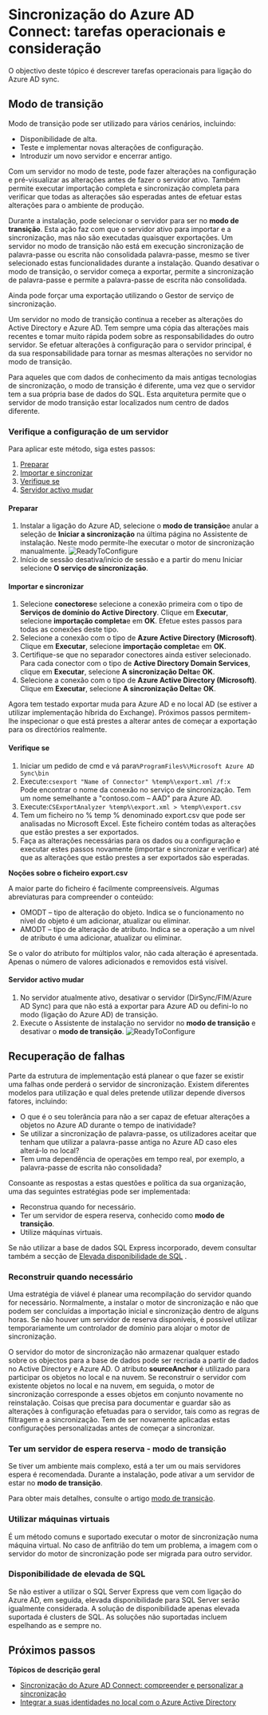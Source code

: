 <properties
   pageTitle="Sincronização do Azure AD Connect: tarefas operacionais e considerações | Microsoft Azure"
   description="Este tópico descreve tarefas operacionais para ligação do Azure AD sync e como preparar para este componente a funcionar."
   services="active-directory"
   documentationCenter=""
   authors="AndKjell"
   manager="femila"
   editor=""/>

<tags
   ms.service="active-directory"
   ms.devlang="na"
   ms.topic="article"
   ms.tgt_pltfrm="na"
   ms.workload="identity"
   ms.date="09/01/2016"
   ms.author="billmath"/>

# <a name="azure-ad-connect-sync-operational-tasks-and-consideration"></a>Sincronização do Azure AD Connect: tarefas operacionais e consideração
O objectivo deste tópico é descrever tarefas operacionais para ligação do Azure AD sync.

## <a name="staging-mode"></a>Modo de transição
Modo de transição pode ser utilizado para vários cenários, incluindo:

-   Disponibilidade de alta.
-   Teste e implementar novas alterações de configuração.
-   Introduzir um novo servidor e encerrar antigo.

Com um servidor no modo de teste, pode fazer alterações na configuração e pré-visualizar as alterações antes de fazer o servidor ativo. Também permite executar importação completa e sincronização completa para verificar que todas as alterações são esperadas antes de efetuar estas alterações para o ambiente de produção.

Durante a instalação, pode selecionar o servidor para ser no **modo de transição**. Esta ação faz com que o servidor ativo para importar e a sincronização, mas não são executadas quaisquer exportações. Um servidor no modo de transição não está em execução sincronização de palavra-passe ou escrita não consolidada palavra-passe, mesmo se tiver selecionado estas funcionalidades durante a instalação. Quando desativar o modo de transição, o servidor começa a exportar, permite a sincronização de palavra-passe e permite a palavra-passe de escrita não consolidada.

Ainda pode forçar uma exportação utilizando o Gestor de serviço de sincronização.

Um servidor no modo de transição continua a receber as alterações do Active Directory e Azure AD. Tem sempre uma cópia das alterações mais recentes e tomar muito rápida podem sobre as responsabilidades do outro servidor. Se efetuar alterações à configuração para o servidor principal, é da sua responsabilidade para tornar as mesmas alterações no servidor no modo de transição.

Para aqueles que com dados de conhecimento da mais antigas tecnologias de sincronização, o modo de transição é diferente, uma vez que o servidor tem a sua própria base de dados do SQL. Esta arquitetura permite que o servidor de modo transição estar localizados num centro de dados diferente.

### <a name="verify-the-configuration-of-a-server"></a>Verifique a configuração de um servidor
Para aplicar este método, siga estes passos:

1. [Preparar](#prepare)
2. [Importar e sincronizar](#import-and-synchronize)
3. [Verifique se](#verify)
4. [Servidor activo mudar](#switch-active-server)

#### <a name="prepare"></a>Preparar

1. Instalar a ligação do Azure AD, selecione o **modo de transição**e anular a seleção de **Iniciar a sincronização** na última página no Assistente de instalação. Neste modo permite-lhe executar o motor de sincronização manualmente.
![ReadyToConfigure](./media/active-directory-aadconnectsync-operations/readytoconfigure.png)
2. Início de sessão desativa/início de sessão e a partir do menu Iniciar selecione **O serviço de sincronização**.

#### <a name="import-and-synchronize"></a>Importar e sincronizar

1. Selecione **conectores**e selecione a conexão primeira com o tipo de **Serviços de domínio do Active Directory**. Clique em **Executar**, selecione **importação completa**e em **OK**. Efetue estes passos para todas as conexões deste tipo.
2. Selecione a conexão com o tipo de **Azure Active Directory (Microsoft)**. Clique em **Executar**, selecione **importação completa**e em **OK**.
3. Certifique-se que no separador conectores ainda estiver selecionado. Para cada conector com o tipo de **Active Directory Domain Services**, clique em **Executar**, selecione **A sincronização Delta**e **OK**.
4. Selecione a conexão com o tipo de **Azure Active Directory (Microsoft)**. Clique em **Executar**, selecione **A sincronização Delta**e **OK**.

Agora tem testado exportar muda para Azure AD e no local AD (se estiver a utilizar implementação híbrida do Exchange). Próximos passos permitem-lhe inspecionar o que está prestes a alterar antes de começar a exportação para os directórios realmente.

#### <a name="verify"></a>Verifique se

1. Iniciar um pedido de cmd e vá para`%ProgramFiles%\Microsoft Azure AD Sync\bin`
2. Execute:`csexport "Name of Connector" %temp%\export.xml /f:x`  
Pode encontrar o nome da conexão no serviço de sincronização. Tem um nome semelhante a "contoso.com – AAD" para Azure AD.
3. Execute:`CSExportAnalyzer %temp%\export.xml > %temp%\export.csv`
4. Tem um ficheiro no % temp % denominado export.csv que pode ser analisadas no Microsoft Excel. Este ficheiro contém todas as alterações que estão prestes a ser exportados.
5. Faça as alterações necessárias para os dados ou a configuração e executar estes passos novamente (importar e sincronizar e verificar) até que as alterações que estão prestes a ser exportados são esperadas.

**Noções sobre o ficheiro export.csv**

A maior parte do ficheiro é facilmente compreensíveis. Algumas abreviaturas para compreender o conteúdo:

- OMODT – tipo de alteração do objeto. Indica se o funcionamento no nível do objeto é um adicionar, atualizar ou eliminar.
- AMODT – tipo de alteração de atributo. Indica se a operação a um nível de atributo é uma adicionar, atualizar ou eliminar.

Se o valor do atributo for múltiplos valor, não cada alteração é apresentada. Apenas o número de valores adicionados e removidos está visível.

#### <a name="switch-active-server"></a>Servidor activo mudar

1. No servidor atualmente ativo, desativar o servidor (DirSync/FIM/Azure AD Sync) para que não está a exportar para Azure AD ou defini-lo no modo (ligação do Azure AD) de transição.
2. Execute o Assistente de instalação no servidor no **modo de transição** e desativar o **modo de transição**.
![ReadyToConfigure](./media/active-directory-aadconnectsync-operations/additionaltasks.png)

## <a name="disaster-recovery"></a>Recuperação de falhas
Parte da estrutura de implementação está planear o que fazer se existir uma falhas onde perderá o servidor de sincronização. Existem diferentes modelos para utilização e qual deles pretende utilizar depende diversos fatores, incluindo:

-   O que é o seu tolerância para não a ser capaz de efetuar alterações a objetos no Azure AD durante o tempo de inatividade?
-   Se utilizar a sincronização de palavra-passe, os utilizadores aceitar que tenham que utilizar a palavra-passe antiga no Azure AD caso eles alterá-lo no local?
-   Tem uma dependência de operações em tempo real, por exemplo, a palavra-passe de escrita não consolidada?

Consoante as respostas a estas questões e política da sua organização, uma das seguintes estratégias pode ser implementada:

-   Reconstrua quando for necessário.
-   Ter um servidor de espera reserva, conhecido como **modo de transição**.
-   Utilize máquinas virtuais.

Se não utilizar a base de dados SQL Express incorporado, devem consultar também a secção de [Elevada disponibilidade de SQL](#sql-high-availability) .

### <a name="rebuild-when-needed"></a>Reconstruir quando necessário
Uma estratégia de viável é planear uma recompilação do servidor quando for necessário. Normalmente, a instalar o motor de sincronização e não que podem ser concluídas a importação inicial e sincronização dentro de alguns horas. Se não houver um servidor de reserva disponíveis, é possível utilizar temporariamente um controlador de domínio para alojar o motor de sincronização.

O servidor do motor de sincronização não armazenar qualquer estado sobre os objectos para a base de dados pode ser recriada a partir de dados no Active Directory e Azure AD. O atributo **sourceAnchor** é utilizado para participar os objetos no local e na nuvem. Se reconstruir o servidor com existente objetos no local e na nuvem, em seguida, o motor de sincronização corresponde a esses objetos em conjunto novamente no reinstalação. Coisas que precisa para documentar e guardar são as alterações à configuração efetuadas para o servidor, tais como as regras de filtragem e a sincronização. Tem de ser novamente aplicadas estas configurações personalizadas antes de começar a sincronizar.

### <a name="have-a-spare-standby-server---staging-mode"></a>Ter um servidor de espera reserva - modo de transição
Se tiver um ambiente mais complexo, está a ter um ou mais servidores espera é recomendada. Durante a instalação, pode ativar a um servidor de estar no **modo de transição**.

Para obter mais detalhes, consulte o artigo [modo de transição](#staging-mode).

### <a name="use-virtual-machines"></a>Utilizar máquinas virtuais
É um método comuns e suportado executar o motor de sincronização numa máquina virtual. No caso de anfitrião do tem um problema, a imagem com o servidor do motor de sincronização pode ser migrada para outro servidor.

### <a name="sql-high-availability"></a>Disponibilidade de elevada de SQL
Se não estiver a utilizar o SQL Server Express que vem com ligação do Azure AD, em seguida, elevada disponibilidade para SQL Server serão igualmente considerada. A solução de disponibilidade apenas elevada suportada é clusters de SQL. As soluções não suportadas incluem espelhando as e sempre no.

## <a name="next-steps"></a>Próximos passos

**Tópicos de descrição geral**  

- [Sincronização do Azure AD Connect: compreender e personalizar a sincronização](active-directory-aadconnectsync-whatis.md)  
- [Integrar a suas identidades no local com o Azure Active Directory](active-directory-aadconnect.md)  
